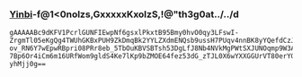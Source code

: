 ### [Yinbi](https://staging.yin.bi)-f@1<0nolzs,GxxxxxKxolzS,!@"th3g0at../../d
    gAAAAABc9dKFV1PcrlGUNFIEwpNf6gsxlPkxtB95Bmy0hvO0qy3LFswI-ZrgmTl05eKgQg4TWUhGKBxPUH9ZkDmqBk2YYLZXdmENQsb9ussH7PUqv4nnBK8yYQefdCzJ0EGPXN3P5-ov_RN6Y7wEpwRBpri08PRr8eb_5TbOuKBVSBTsh53DgLfJ8Nb4NVkMgPWtSXJUNOqmp9W3AAPdP_iTs6YmUHwe0n0pbx2IdNQ_Zvx636nyBhCrze5IVmU4ksMx6Zb1XDb6yrrMJgWfsChDmHc8GDaBeqWcgKwZa2I1kG40LFP8OQv8bf32kPb-7Bp6Or4iCm6m16URfWom9gldS4Ke7lKp9bZMOE64fez53dG_zTJL0X6wYXXGGUrVT80erYG6lg2DFsGD7bcO8GnMGJ-yhMjj0g==
